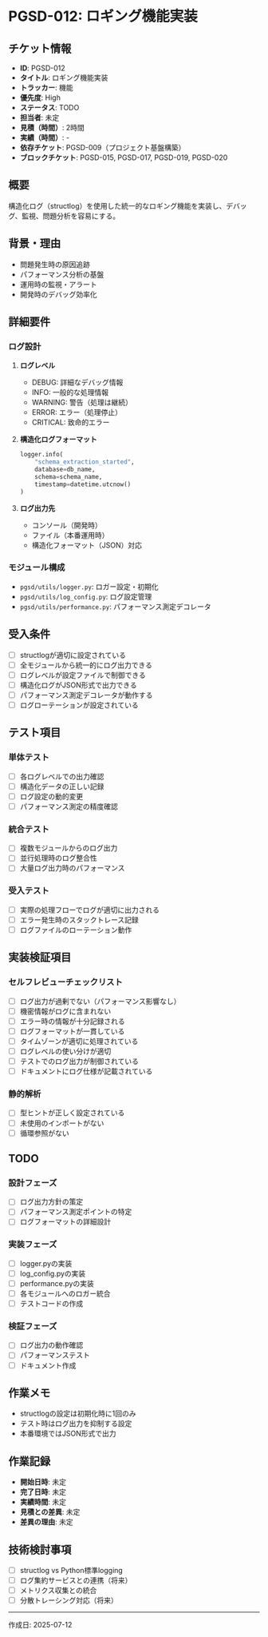 # PGSD-012: ロギング機能実装

## チケット情報
- **ID**: PGSD-012
- **タイトル**: ロギング機能実装
- **トラッカー**: 機能
- **優先度**: High
- **ステータス**: TODO
- **担当者**: 未定
- **見積（時間）**: 2時間
- **実績（時間）**: -
- **依存チケット**: PGSD-009（プロジェクト基盤構築）
- **ブロックチケット**: PGSD-015, PGSD-017, PGSD-019, PGSD-020

## 概要
構造化ログ（structlog）を使用した統一的なロギング機能を実装し、デバッグ、監視、問題分析を容易にする。

## 背景・理由
- 問題発生時の原因追跡
- パフォーマンス分析の基盤
- 運用時の監視・アラート
- 開発時のデバッグ効率化

## 詳細要件
### ログ設計
1. **ログレベル**
   - DEBUG: 詳細なデバッグ情報
   - INFO: 一般的な処理情報
   - WARNING: 警告（処理は継続）
   - ERROR: エラー（処理停止）
   - CRITICAL: 致命的エラー

2. **構造化ログフォーマット**
   ```python
   logger.info(
       "schema_extraction_started",
       database=db_name,
       schema=schema_name,
       timestamp=datetime.utcnow()
   )
   ```

3. **ログ出力先**
   - コンソール（開発時）
   - ファイル（本番運用時）
   - 構造化フォーマット（JSON）対応

### モジュール構成
- `pgsd/utils/logger.py`: ロガー設定・初期化
- `pgsd/utils/log_config.py`: ログ設定管理
- `pgsd/utils/performance.py`: パフォーマンス測定デコレータ

## 受入条件
- [ ] structlogが適切に設定されている
- [ ] 全モジュールから統一的にログ出力できる
- [ ] ログレベルが設定ファイルで制御できる
- [ ] 構造化ログがJSON形式で出力できる
- [ ] パフォーマンス測定デコレータが動作する
- [ ] ログローテーションが設定されている

## テスト項目
### 単体テスト
- [ ] 各ログレベルでの出力確認
- [ ] 構造化データの正しい記録
- [ ] ログ設定の動的変更
- [ ] パフォーマンス測定の精度確認

### 統合テスト
- [ ] 複数モジュールからのログ出力
- [ ] 並行処理時のログ整合性
- [ ] 大量ログ出力時のパフォーマンス

### 受入テスト
- [ ] 実際の処理フローでログが適切に出力される
- [ ] エラー発生時のスタックトレース記録
- [ ] ログファイルのローテーション動作

## 実装検証項目
### セルフレビューチェックリスト
- [ ] ログ出力が過剰でない（パフォーマンス影響なし）
- [ ] 機密情報がログに含まれない
- [ ] エラー時の情報が十分記録される
- [ ] ログフォーマットが一貫している
- [ ] タイムゾーンが適切に処理されている
- [ ] ログレベルの使い分けが適切
- [ ] テストでのログ出力が制御されている
- [ ] ドキュメントにログ仕様が記載されている

### 静的解析
- [ ] 型ヒントが正しく設定されている
- [ ] 未使用のインポートがない
- [ ] 循環参照がない

## TODO
### 設計フェーズ
- [ ] ログ出力方針の策定
- [ ] パフォーマンス測定ポイントの特定
- [ ] ログフォーマットの詳細設計

### 実装フェーズ
- [ ] logger.pyの実装
- [ ] log_config.pyの実装
- [ ] performance.pyの実装
- [ ] 各モジュールへのロガー統合
- [ ] テストコードの作成

### 検証フェーズ
- [ ] ログ出力の動作確認
- [ ] パフォーマンステスト
- [ ] ドキュメント作成

## 作業メモ
- structlogの設定は初期化時に1回のみ
- テスト時はログ出力を抑制する設定
- 本番環境ではJSON形式で出力

## 作業記録
- **開始日時**: 未定
- **完了日時**: 未定
- **実績時間**: 未定
- **見積との差異**: 未定
- **差異の理由**: 未定

## 技術検討事項
- [ ] structlog vs Python標準logging
- [ ] ログ集約サービスとの連携（将来）
- [ ] メトリクス収集との統合
- [ ] 分散トレーシング対応（将来）

---

作成日: 2025-07-12
